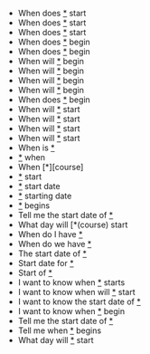 - When does [*](course) start
- When does [*](course) start
- When does [*](course) start
- When does [*](course) begin
- When does [*](course) begin
- When will [*](course) begin
- When will [*](course) begin
- When will [*](course) begin
- When will [*](course) begin
- When does [*](course) begin
- When will [*](course) start
- When will [*](course) start
- When will [*](course) start
- When will [*](course) start
- When is [*](course)
- [*](course) when
- When [*][course]
- [*](course) start
- [*](course) start date
- [*](course) starting date
- [*](course) begins
- Tell me the start date of [*](course)
- What day will [*(course) start
- When do I have [*](course)
- When do we have [*](course)
- The start date of [*](course)
- Start date for [*](course)
- Start of [*](course)
- I want to know when [*](course) starts
- I want to know when will [*](course) start
- I want to know the start date of [*](course)
- I want to know when [*](course) begin
- Tell me the start date of [*](course)
- Tell me when [*](course) begins
- What day will [*](course) start
